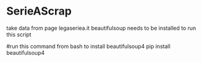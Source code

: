 # SerieAScrap
take data from page legaseriea.it
beautifulsoup needs to be installed to run this script

#run this command from bash to install beautifulsoup4
pip install beautifulsoup4

